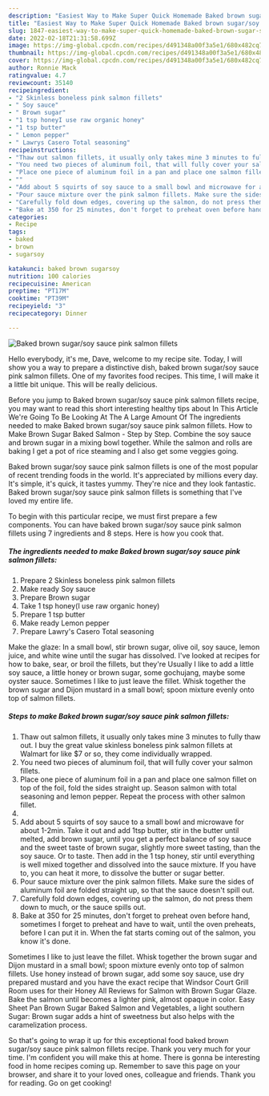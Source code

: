 ```yaml
---
description: "Easiest Way to Make Super Quick Homemade Baked brown sugar/soy sauce pink salmon fillets"
title: "Easiest Way to Make Super Quick Homemade Baked brown sugar/soy sauce pink salmon fillets"
slug: 1847-easiest-way-to-make-super-quick-homemade-baked-brown-sugar-soy-sauce-pink-salmon-fillets
date: 2022-02-18T21:31:58.699Z
image: https://img-global.cpcdn.com/recipes/d491348a00f3a5e1/680x482cq70/baked-brown-sugarsoy-sauce-pink-salmon-fillets-recipe-main-photo.jpg
thumbnail: https://img-global.cpcdn.com/recipes/d491348a00f3a5e1/680x482cq70/baked-brown-sugarsoy-sauce-pink-salmon-fillets-recipe-main-photo.jpg
cover: https://img-global.cpcdn.com/recipes/d491348a00f3a5e1/680x482cq70/baked-brown-sugarsoy-sauce-pink-salmon-fillets-recipe-main-photo.jpg
author: Ronnie Mack
ratingvalue: 4.7
reviewcount: 35140
recipeingredient:
- "2 Skinless boneless pink salmon fillets"
- " Soy sauce"
- " Brown sugar"
- "1 tsp honeyI use raw organic honey"
- "1 tsp butter"
- " Lemon pepper"
- " Lawrys Casero Total seasoning"
recipeinstructions:
- "Thaw out salmon fillets, it usually only takes mine 3 minutes to fully thaw out. I buy the great value skinless boneless pink salmon fillets at Walmart for like $7 or so, they come individually wrapped."
- "You need two pieces of aluminum foil, that will fully cover your salmon fillets."
- "Place one piece of aluminum foil in a pan and place one salmon fillet on top of the foil, fold the sides straight up. Season salmon with total seasoning and lemon pepper. Repeat the process with other salmon fillet."
- ""
- "Add about 5 squirts of soy sauce to a small bowl and microwave for about 1-2min. Take it out and add 1tsp butter, stir in the butter until melted, add brown sugar, until you get a perfect balance of soy sauce and the sweet taste of brown sugar, slightly more sweet tasting, than the soy sauce. Or to taste. Then add in the 1 tsp honey, stir until everything is well mixed together and dissolved into the sauce mixture. If you have to, you can heat it more, to dissolve the butter or sugar better."
- "Pour sauce mixture over the pink salmon fillets. Make sure the sides of aluminum foil are folded straight up, so that the sauce doesn't spill out."
- "Carefully fold down edges, covering up the salmon, do not press them down to much, or the sauce spills out."
- "Bake at 350 for 25 minutes, don't forget to preheat oven before hand, sometimes I forget to preheat and have to wait, until the oven preheats, before I can put it in. When the fat starts coming out of the salmon, you know it's done."
categories:
- Recipe
tags:
- baked
- brown
- sugarsoy

katakunci: baked brown sugarsoy 
nutrition: 100 calories
recipecuisine: American
preptime: "PT17M"
cooktime: "PT39M"
recipeyield: "3"
recipecategory: Dinner

---
```



![Baked brown sugar/soy sauce pink salmon fillets](https://img-global.cpcdn.com/recipes/d491348a00f3a5e1/680x482cq70/baked-brown-sugarsoy-sauce-pink-salmon-fillets-recipe-main-photo.jpg)

Hello everybody, it's me, Dave, welcome to my recipe site. Today, I will show you a way to prepare a distinctive dish, baked brown sugar/soy sauce pink salmon fillets. One of my favorites food recipes. This time, I will make it a little bit unique. This will be really delicious.

Before you jump to Baked brown sugar/soy sauce pink salmon fillets recipe, you may want to read this short interesting healthy tips about In This Article We're Going To Be Looking At The A Large Amount Of The ingredients needed to make Baked brown sugar/soy sauce pink salmon fillets. How to Make Brown Sugar Baked Salmon - Step by Step. Combine the soy sauce and brown sugar in a mixing bowl together. While the salmon and rolls are baking I get a pot of rice steaming and I also get some veggies going.

Baked brown sugar/soy sauce pink salmon fillets is one of the most popular of recent trending foods in the world. It's appreciated by millions every day. It's simple, it's quick, it tastes yummy. They're nice and they look fantastic. Baked brown sugar/soy sauce pink salmon fillets is something that I've loved my entire life.


To begin with this particular recipe, we must first prepare a few components. You can have baked brown sugar/soy sauce pink salmon fillets using 7 ingredients and 8 steps. Here is how you cook that.

<!--inarticleads1-->

##### The ingredients needed to make Baked brown sugar/soy sauce pink salmon fillets:

1. Prepare 2 Skinless boneless pink salmon fillets
1. Make ready  Soy sauce
1. Prepare  Brown sugar
1. Take 1 tsp honey(I use raw organic honey)
1. Prepare 1 tsp butter
1. Make ready  Lemon pepper
1. Prepare  Lawry's Casero Total seasoning


Make the glaze: In a small bowl, stir brown sugar, olive oil, soy sauce, lemon juice, and white wine until the sugar has dissolved. I've looked at recipes for how to bake, sear, or broil the fillets, but they're Usually I like to add a little soy sauce, a little honey or brown sugar, some gochujang, maybe some oyster sauce. Sometimes I like to just leave the fillet. Whisk together the brown sugar and Dijon mustard in a small bowl; spoon mixture evenly onto top of salmon fillets. 

<!--inarticleads2-->

##### Steps to make Baked brown sugar/soy sauce pink salmon fillets:

1. Thaw out salmon fillets, it usually only takes mine 3 minutes to fully thaw out. I buy the great value skinless boneless pink salmon fillets at Walmart for like $7 or so, they come individually wrapped.
1. You need two pieces of aluminum foil, that will fully cover your salmon fillets.
1. Place one piece of aluminum foil in a pan and place one salmon fillet on top of the foil, fold the sides straight up. Season salmon with total seasoning and lemon pepper. Repeat the process with other salmon fillet.
1. 
1. Add about 5 squirts of soy sauce to a small bowl and microwave for about 1-2min. Take it out and add 1tsp butter, stir in the butter until melted, add brown sugar, until you get a perfect balance of soy sauce and the sweet taste of brown sugar, slightly more sweet tasting, than the soy sauce. Or to taste. Then add in the 1 tsp honey, stir until everything is well mixed together and dissolved into the sauce mixture. If you have to, you can heat it more, to dissolve the butter or sugar better.
1. Pour sauce mixture over the pink salmon fillets. Make sure the sides of aluminum foil are folded straight up, so that the sauce doesn't spill out.
1. Carefully fold down edges, covering up the salmon, do not press them down to much, or the sauce spills out.
1. Bake at 350 for 25 minutes, don't forget to preheat oven before hand, sometimes I forget to preheat and have to wait, until the oven preheats, before I can put it in. When the fat starts coming out of the salmon, you know it's done.


Sometimes I like to just leave the fillet. Whisk together the brown sugar and Dijon mustard in a small bowl; spoon mixture evenly onto top of salmon fillets. Use honey instead of brown sugar, add some soy sauce, use dry prepared mustard and you have the exact recipe that Windsor Court Grill Room uses for their Honey All Reviews for Salmon with Brown Sugar Glaze. Bake the salmon until becomes a lighter pink, almost opaque in color. Easy Sheet Pan Brown Sugar Baked Salmon and Vegetables, a light southern Sugar: Brown sugar adds a hint of sweetness but also helps with the caramelization process. 

So that's going to wrap it up for this exceptional food baked brown sugar/soy sauce pink salmon fillets recipe. Thank you very much for your time. I'm confident you will make this at home. There is gonna be interesting food in home recipes coming up. Remember to save this page on your browser, and share it to your loved ones, colleague and friends. Thank you for reading. Go on get cooking!

